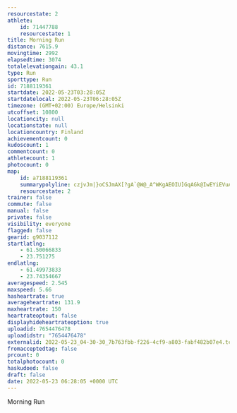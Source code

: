 ```yaml
---
resourcestate: 2
athlete:
    id: 71447788
    resourcestate: 1
title: Morning Run
distance: 7615.9
movingtime: 2992
elapsedtime: 3074
totalelevationgain: 43.1
type: Run
sporttype: Run
id: 7188119361
startdate: 2022-05-23T03:28:05Z
startdatelocal: 2022-05-23T06:28:05Z
timezone: (GMT+02:00) Europe/Helsinki
utcoffset: 10800
locationcity: null
locationstate: null
locationcountry: Finland
achievementcount: 0
kudoscount: 1
commentcount: 0
athletecount: 1
photocount: 0
map:
    id: a7188119361
    summarypolyline: czjvJm|}oCSJmAX[?gA`@W@_A^WKgAEOIU]GqAGk@IwEYiEVuAFm@TwAZcCBe@Mi@QSUGmAaA?UNq@Pa@Ds@a@_A_AwAk@gABWh@mBHk@CsCAOS_AOeAEMW[_@w@I]QS]w@?q@LeCCgAKq@B[C[Sg@SS]e@aAwB?MPo@IREEQg@Wg@Ya@i@c@IKEWMKOg@MUEB_B}@BF@CE@k@g@o@ACIMq@E}@M]UWMi@OyDBe@?_@Gy@EUS_AOYOw@_@Wa@IIQE_BDgAH{@@i@QqBC{ADuAGqBCQ_@[UIMOc@wAUSo@yCCQGE_@Du@KGFQDo@Ge@Oe@@u@e@[?K`@Iv@GdDIrA?jAG~C@rAItA?x@JzCEbA@t@Gn@Cp@It@QTo@PcAYOOOGYa@QMSm@Ks@Cc@g@oBM_AC{@@eAIoAOo@]kAI_@Yi@_@aBa@kA}@s@k@}@K_@_@q@MAMm@[s@Q_AMg@Io@I]Km@Ck@Qm@AORk@XcALSj@e@`@{@Pg@Ds@IgAHc@P[ZWJYJMh@sAx@iADADH\jDHNJl@Rb@RlAPZ^`@THdA`B`@~@@LRTj@Vt@BHDLNt@E`@a@T?f@UhBMxEhBb@BRX`Ap@NVRr@RjA@f@AnAEt@UvBq@zDO|FF|@VhABd@Q|CBdBExCFxAAlAL~JAp@Il@ATp@fKCh@Kf@Gr@k@dCU`D@XEl@AlCKjD?l@DZVpA@nADf@h@lAH^NdARt@|AnAj@x@f@jB`@tCJXRLHALQF]h@mAf@s@LAX`@f@EN_@j@{CJUf@k@t@i@tAEn@c@`@k@LD\j@`@jAp@lARRnAUv@[`AAD~@@tALx@@h@ATq@\u@DYXQn@Kz@Od@Ev@c@rBCd@B`CHjCBdBArBBr@FLVVVx@ZR`@NZ@x@MNUd@AHDDNBd@H^JbADtAJ~@?vAHd@@b@?`@OfAF|@D~C^tEHfCANCPq@l@y@XQLs@L[l@Ih@B~BBVDrA?`@Bb@?n@BfAJbB?bBHfBGf@@h@DPRYf@Cl@`@JERU?a@OeAGeCQmA?[EOA]BId@g@|@e@VW@OGkCBu@TGd@YdAG|Aa@BBBL?R
    resourcestate: 2
trainer: false
commute: false
manual: false
private: false
visibility: everyone
flagged: false
gearid: g9037112
startlatlng:
    - 61.50066833
    - 23.751275
endlatlng:
    - 61.49973833
    - 23.74354667
averagespeed: 2.545
maxspeed: 5.66
hasheartrate: true
averageheartrate: 131.9
maxheartrate: 150
heartrateoptout: false
displayhideheartrateoption: true
uploadid: 7654476478
uploadidstr: "7654476478"
externalid: 2022-05-23_04-30-30_7b763fbb-f226-4cf9-a803-fabf482b07e4.tcx
fromacceptedtag: false
prcount: 0
totalphotocount: 0
haskudoed: false
draft: false
date: 2022-05-23 06:28:05 +0000 UTC
---
```

Morning Run